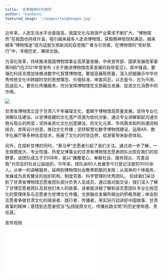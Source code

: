 ```yaml
---
title: '志愿精神代代相传'
author: 'haodanni'
featured_image: '/images/tongbengma.jpg'
---
```


近年来，人民生活水平全面提高，我国文化与旅游产业需求不断扩大。“博物馆热”在我国也持续升温，吸引越来越多人走进博物馆，获取精神愉悦和满足。越来越多“博物馆迷”成为这股文旅新风的自觉推广者与引领者，在博物馆的“奇妙旅行”中，寻根历史、赓续文脉。

为深化改革，持续推进我国博物馆事业高质量发展，中央宣传部、国家发展改革委等9部门在2021年曾发布《关于推进博物馆改革发展的指导意见》，其中强调，要强化科技支撑加快推进数字化智慧博物馆。要提高展陈质量，深入挖掘展示中华优秀传统文化中跨越时空的思想理念、价值标准、审美风范，以古鉴今、古为今用、启迪后人。要优化传播服务，充分发挥博物馆在文旅融合发展、促进文化消费中的作用。

![](/images/man.jpg)

甘肃省博物馆立足于甘肃八千年璀璨文化，着眼于博物馆高质量发展。坚持专业化讲解队伍建设。以甘博收藏的文化遗产资源为依托对象，通过专业讲解架起沟通文物与观众的桥梁；坚持亲民化文化创意建设，将文化元素、市场需求和时尚潮流相结合，发挥设计创意，推动文化传播；坚持智慧化数字博物馆建设，运用AR、数字化展厅等多种信息技术，拓展了文化的时空边界，给游客带来新奇体验。

另外，在探析甘博的同时，“黄马甲”志愿者引起了我们关注。通过进一步了解，一支规模庞大、专业性强、热爱文博事业的甘肃省博物馆志愿者团队出现在我们的视野里。该团队成立于2008年，是以“播撒爱心、奉献社会、服务观众、完善自我”为宗旨的社会公益组织。15年来，团队由60人发展至今已登记注册的1000余人。从单一的讲解服务，延伸到博物馆社会教育职能的发挥；从简单的个体服务，发展成为具有健全的组织机构、制度完善、科学管理的优秀团队。
后续我们采访到了甘肃省博物馆志愿者团队部分负责人及成员，通过面对面交谈，我们深入了解了甘博志愿者团队及其他们本人的故事，读者能详细了解到该志愿团队专业化规范化的管理体系与志愿者为甘博文化传播，文旅融合发展所做出的积极贡献；体会到志愿者争做甘肃文化的继承者、践行者、传播者，用实际行动讲好中国故事、甘肃故事的精神；感悟到志愿者担当“弘扬陇原文化、传播丝路文明”的历史使命感、责任感。

宣传视频

<iframe src="//player.bilibili.com/player.html?aid=287636968&bvid=BV1rf4y1i7EW&cid=254480767&p=1" scrolling="no" border="0" frameborder="no" framespacing="0" allowfullscreen="true"> </iframe>

